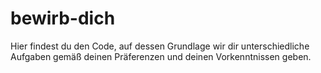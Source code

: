 # bewirb-dich
Hier findest du den Code, auf dessen Grundlage wir dir unterschiedliche Aufgaben gemäß deinen Präferenzen und deinen Vorkenntnissen geben.
